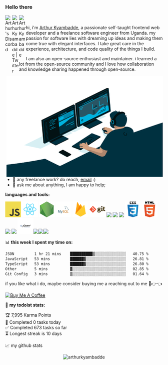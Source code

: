 ### Hello there

<a href="discordapp.com/users/arthurkyambadde#9921">
  <img align="left" alt="Arthur's Discord" width="22px" src="https://raw.githubusercontent.com/peterthehan/peterthehan/master/assets/discord.svg" />
</a>
<a href="https://twitter.com/artkyamvadde">
  <img align="left" alt="Arthur Kyambadde | Twitter" width="22px" src="https://raw.githubusercontent.com/peterthehan/peterthehan/master/assets/twitter.svg" />
</a>
<a href="https://www.linkedin.com/in/arthur-kyambadde-904960101/">
  <img align="left" alt="Arthur Kyambadde" width="22px" src="https://raw.githubusercontent.com/peterthehan/peterthehan/master/assets/linkedin.svg" />
</a>

<br />

hi, i'm [Arthur Kyambadde](https://www.arthurkyambadde.com/), a passionate self-taught frontend web developer and a freelance software engineer from Uganda. my passion for software lies with dreaming up ideas and making them come true with elegant interfaces. I take great care in the experience, architecture, and code quality of the things I build.

I am also an open-source enthusiast and maintainer. i learned a lot from the open-source community and I love how collaboration and knowledge sharing happened through open-source.

  <img align="right" alt="GIF" src="./code.gif" width="500" height="320" />
  
- 💼 any freelance work? do reach, [email](mailto:arthurkyambadde9.com) :)
- 💬 ask me about anything, I am happy to help;

**languages and tools:**

<code><img height="50" src="https://raw.githubusercontent.com/github/explore/80688e429a7d4ef2fca1e82350fe8e3517d3494d/topics/javascript/javascript.png"></code>
<code><img height="50" src="https://raw.githubusercontent.com/github/explore/80688e429a7d4ef2fca1e82350fe8e3517d3494d/topics/react/react.png"></code>
<code><img height="50" src="https://raw.githubusercontent.com/github/explore/80688e429a7d4ef2fca1e82350fe8e3517d3494d/topics/nodejs/nodejs.png"></code>
<code><img height="50" src="https://raw.githubusercontent.com/github/explore/80688e429a7d4ef2fca1e82350fe8e3517d3494d/topics/mysql/mysql.png"></code>
<code><img height="50" src="https://raw.githubusercontent.com/github/explore/80688e429a7d4ef2fca1e82350fe8e3517d3494d/topics/firebase/firebase.png"></code>
<code><img height="50" src="https://raw.githubusercontent.com/github/explore/80688e429a7d4ef2fca1e82350fe8e3517d3494d/topics/git/git.png"></code>
<code><img height="50" src="https://styled-components.com/logo.png"></code>
<code><img height="50" src="https://avatars.githubusercontent.com/u/64235328?s=200&v=4"></code>
<code><img height="50" src="https://assets.vercel.com/image/upload/v1538361091/repositories/next-js/next-js.png"></code>
<code><img height="50" src="https://raw.githubusercontent.com/github/explore/master/topics/css/css.png"></code>
<code><img height="50" src="https://raw.githubusercontent.com/github/explore/master/topics/html/html.png"></code>
<code><img height="50" src="https://jestjs.io/img/jest.svg"></code>
<code><img height="50" src="https://seeklogo.com/images/T/tailwind-css-logo-5AD4175897-seeklogo.com.png"></code>
<code><img height="50" src="https://raw.githubusercontent.com/github/explore/80688e429a7d4ef2fca1e82350fe8e3517d3494d/topics/jquery/jquery.png"></code><code><img height="50" src="https://raw.githubusercontent.com/storybookjs/brand/master/icon/icon-storybook-default.svg"></code><code><img height="50" src="https://raw.githubusercontent.com/reduxjs/redux/master/logo/logo.png"></code><code><img height="50" src="https://upload.wikimedia.org/wikipedia/commons/thumb/b/b2/Bootstrap_logo.svg/1200px-Bootstrap_logo.svg.png"></code>

📊 **this week I spent my time on:**

<!--START_SECTION:waka-->

```text
JSON         1 hr 21 mins    ██████████▒░░░░░░░░░░░░░░   40.75 %
JavaScript   53 mins         ██████▓░░░░░░░░░░░░░░░░░░   26.81 %
TypeScript   53 mins         ██████▓░░░░░░░░░░░░░░░░░░   26.80 %
Other        5 mins          ▓░░░░░░░░░░░░░░░░░░░░░░░░   02.85 %
Git Config   3 mins          ▒░░░░░░░░░░░░░░░░░░░░░░░░   01.64 %
```

<!--END_SECTION:waka-->

if you like what i do, maybe consider buying me a reaching out to me 🥺👉👈

<a href="https://www.arthurkyambadde.com/contact" target="_blank"><img src="https://cdn.buymeacoffee.com/buttons/v2/default-red.png" alt="Buy Me A Coffee" width="150" ></a>

🚧 **my todoist stats:**

<!-- TODO-IST:START -->

🏆 7,995 Karma Points  
🌸 Completed 0 tasks today  
✅ Completed 673 tasks so far  
⏳ Longest streak is 10 days

<!-- TODO-IST:END -->

📈 my github stats

<p align="center"> <img src="https://github-readme-stats.vercel.app/api?username=arthurkyambadde&show_icons=true&theme=gotham" alt="arthurkyambadde" />
